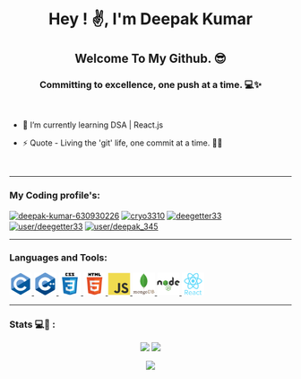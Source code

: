 <h1 align="center">Hey ! ✌️, I'm Deepak Kumar</h1>
<h2 align="center">Welcome To My Github. 😎</h2>
<h3 align="center">Committing to excellence, one push at a time. 💻✨</h3>
<br>

- 🌱 I’m currently learning DSA | React.js

- ⚡ Quote - Living the 'git' life, one commit at a time. 🌱🔀

<br>
<hr>
<h3 align="left"> My Coding profile's:</h3>
<p align="left">
<a href="https://linkedin.com/in/deepak-kumar-630930226" target="_blank"><img align="center"
   src="https://raw.githubusercontent.com/rahuldkjain/github-profile-readme-generator/master/src/images/icons/Social/linked-in-alt.svg" alt="deepak-kumar-630930226" height="30" width="40" /></a>
<a href="https://www.hackerrank.com/cryo3310" target="_blank"><img align="center"
   src="https://raw.githubusercontent.com/rahuldkjain/github-profile-readme-generator/master/src/images/icons/Social/hackerrank.svg" alt="cryo3310" height="30" width="40" /></a>
<a href="https://www.leetcode.com/deegetter33" target="_blank"><img align="center"
   src="https://raw.githubusercontent.com/rahuldkjain/github-profile-readme-generator/master/src/images/icons/Social/leet-code.svg" alt="deegetter33" height="30" width="40" /></a>
<a href="https://auth.geeksforgeeks.org/user/deegetter33/" target="_blank"><img align="center" 
   src="https://raw.githubusercontent.com/rahuldkjain/github-profile-readme-generator/master/src/images/icons/Social/geeks-for-geeks.svg" alt="user/deegetter33" height="30" width="40" /></a>
<a href="https://www.naukri.com/code360/profile/deepak_345" target="_blank"><img align="center" src="https://www.svgrepo.com/show/330198/codingninjas.svg" alt="user/deepak_345" height="30" width="40" /></a>
</p>
<hr>
<h3 align="left">Languages and Tools:</h3>
    <p align="left"> 
      <a href="https://www.cprogramming.com/" target="_blank"> <img src="https://raw.githubusercontent.com/devicons/devicon/master/icons/c/c-original.svg" alt="c" width="40" height="40" /> </a> 
      <a href="https://www.w3schools.com/cpp/" target="_blank"rel="noreferrer"> <img src="https://raw.githubusercontent.com/devicons/devicon/master/icons/cplusplus/cplusplus-original.svg"
                alt="cplusplus" width="40" height="40" /> </a> 
      <a href="https://www.w3schools.com/css/" target="_blank"rel="noreferrer"> <img src="https://raw.githubusercontent.com/devicons/devicon/master/icons/css3/css3-original-wordmark.svg"
                alt="css3" width="40" height="40" /> </a> 
      <a href="https://www.w3.org/html/" target="_blank" rel="noreferrer"> <img src="https://raw.githubusercontent.com/devicons/devicon/master/icons/html5/html5-original-wordmark.svg"
                alt="html5" width="40" height="40" /> </a> 
      <a href="https://developer.mozilla.org/en-US/docs/Web/JavaScript" target="_blank" rel="noreferrer"> 
               <img src="https://raw.githubusercontent.com/devicons/devicon/master/icons/javascript/javascript-original.svg"
                alt="javascript" width="40" height="40" /> </a> 
      <a href="https://www.mongodb.com/" target="_blank" rel="noreferrer"> <img src="https://raw.githubusercontent.com/devicons/devicon/master/icons/mongodb/mongodb-original-wordmark.svg"
                alt="mongodb" width="40" height="40" /> </a>
      <a href="https://nodejs.org" target="_blank" rel="noreferrer"> <img src="https://raw.githubusercontent.com/devicons/devicon/master/icons/nodejs/nodejs-original-wordmark.svg"
                alt="nodejs" width="40" height="40" /> </a> 
      <a href="https://reactjs.org/" target="_blank" rel="noreferrer"> <img src="https://raw.githubusercontent.com/devicons/devicon/master/icons/react/react-original-wordmark.svg"
                alt="react" width="40" height="40" /> </a>
    </p>
<hr>
<h3 align="left">Stats 💻📝 :</h3>
<p align="center">
<a href="https://github.com/deegetter03/github-readme-stats"><img align="" width="48%" src="https://github-readme-stats.vercel.app/api/top-langs/?username=deegetter03&layout=compact&theme=radical&hide_border=true" /></a>  
<img width="48%" align="top" src="https://github-readme-stats.vercel.app/api?username=deegetter03&show_icons=true&theme=radical&hide_border=true" />
</p>
<p align='center'><img width="48%" align="top" src="https://github-readme-streak-stats.herokuapp.com/?user=deegetter03&theme=radical&hide_border=true" />

